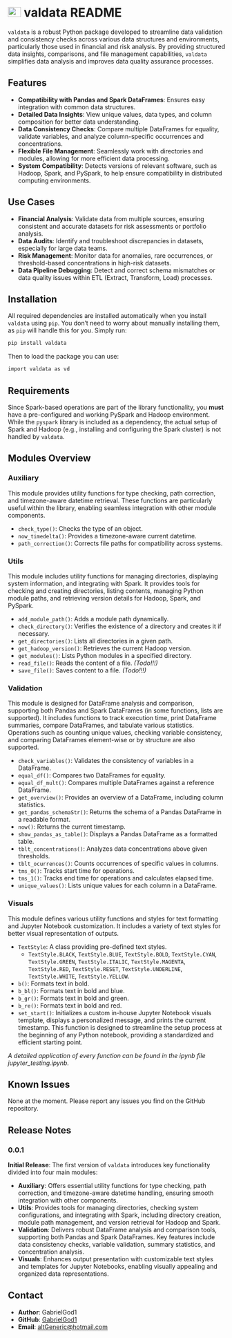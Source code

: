 # <img src="./img/valdata_logo.png" width="30" height="23"> valdata README

`valdata` is a robust Python package developed to streamline data validation and consistency checks across various data structures and environments, particularly those used in financial and risk analysis. By providing structured data insights, comparisons, and file management capabilities, `valdata` simplifies data analysis and improves data quality assurance processes.

## Features

- **Compatibility with Pandas and Spark DataFrames**: Ensures easy integration with common data structures.
- **Detailed Data Insights**: View unique values, data types, and column composition for better data understanding.
- **Data Consistency Checks**: Compare multiple DataFrames for equality, validate variables, and analyze column-specific occurrences and concentrations.
- **Flexible File Management**: Seamlessly work with directories and modules, allowing for more efficient data processing.
- **System Compatibility**: Detects versions of relevant software, such as Hadoop, Spark, and PySpark, to help ensure compatibility in distributed computing environments.

## Use Cases

- **Financial Analysis**: Validate data from multiple sources, ensuring consistent and accurate datasets for risk assessments or portfolio analysis.
- **Data Audits**: Identify and troubleshoot discrepancies in datasets, especially for large data teams.
- **Risk Management**: Monitor data for anomalies, rare occurrences, or threshold-based concentrations in high-risk datasets.
- **Data Pipeline Debugging**: Detect and correct schema mismatches or data quality issues within ETL (Extract, Transform, Load) processes.

## Installation

All required dependencies are installed automatically when you install `valdata` using `pip`. You don’t need to worry about manually installing them, as `pip` will handle this for you. Simply run:

```bash
pip install valdata
```

Then to load the package you can use:

```bash
import valdata as vd
```

## Requirements
Since Spark-based operations are part of the library functionality, you **must** have a pre-configured and working PySpark and Hadoop environment. While the `pyspark` library is included as a dependency, the actual setup of Spark and Hadoop (e.g., installing and configuring the Spark cluster) is not handled by `valdata`.

## Modules Overview

### Auxiliary
This module provides utility functions for type checking, path correction, and timezone-aware datetime retrieval. These functions are particularly useful within the library, enabling seamless integration with other module components.

- `check_type()`: Checks the type of an object.
- `now_timedelta()`: Provides a timezone-aware current datetime.
- `path_correction()`: Corrects file paths for compatibility across systems.

### Utils
This module includes utility functions for managing directories, displaying system information, and integrating with Spark. It provides tools for checking and creating directories, listing contents, managing Python module paths, and retrieving version details for Hadoop, Spark, and PySpark.

- `add_module_path()`: Adds a module path dynamically.
- `check_directory()`: Verifies the existence of a directory and creates it if necessary.
- `get_directories()`: Lists all directories in a given path.
- `get_hadoop_version()`: Retrieves the current Hadoop version.
- `get_modules()`: Lists Python modules in a specified directory.
- `read_file()`: Reads the content of a file. *(Todo!!!)*
- `save_file()`: Saves content to a file. *(Todo!!!)*

### **Validation**
This module is designed for DataFrame analysis and comparison, supporting both Pandas and Spark DataFrames (in some functions, lists are supported). It includes functions to track execution time, print DataFrame summaries, compare DataFrames, and tabulate various statistics. Operations such as counting unique values, checking variable consistency, and comparing DataFrames element-wise or by structure are also supported.

- `check_variables()`: Validates the consistency of variables in a DataFrame.
- `equal_df()`: Compares two DataFrames for equality.
- `equal_df_mult()`: Compares multiple DataFrames against a reference DataFrame.
- `get_overview()`: Provides an overview of a DataFrame, including column statistics.
- `get_pandas_schemaStr()`: Returns the schema of a Pandas DataFrame in a readable format.
- `now()`: Returns the current timestamp.
- `show_pandas_as_table()`: Displays a Pandas DataFrame as a formatted table.
- `tblt_concentrations()`: Analyzes data concentrations above given thresholds.
- `tblt_ocurrences()`: Counts occurrences of specific values in columns.
- `tms_0()`: Tracks start time for operations.
- `tms_1()`: Tracks end time for operations and calculates elapsed time.
- `unique_values()`: Lists unique values for each column in a DataFrame.

### Visuals
This module defines various utility functions and styles for text formatting and Jupyter Notebook customization. It includes a variety of text styles for better visual representation of outputs.

- `TextStyle`: A class providing pre-defined text styles.
  - `TextStyle.BLACK`, `TextStyle.BLUE`, `TextStyle.BOLD`, `TextStyle.CYAN`, `TextStyle.GREEN`, `TextStyle.ITALIC`, `TextStyle.MAGENTA`, `TextStyle.RED`, `TextStyle.RESET`, `TextStyle.UNDERLINE`, `TextStyle.WHITE`, `TextStyle.YELLOW`.
- `b()`: Formats text in bold.
- `b_bl()`: Formats text in bold and blue.
- `b_gr()`: Formats text in bold and green.
- `b_re()`: Formats text in bold and red.
- `set_start()`: Initializes a custom in-house Jupyter Notebook visuals template, displays a personalized message, and prints the current timestamp. This function is designed to streamline the setup process at the beginning of any Python notebook, providing a standardized and efficient starting point.

*A detailed application of every function can be found in the ipynb file jupyter_testing.ipynb.*

## Known Issues
None at the moment. Please report any issues you find on the GitHub repository.

## Release Notes

### 0.0.1
**Initial Release**:
The first version of `valdata` introduces key functionality divided into four main modules:

- **Auxiliary**: Offers essential utility functions for type checking, path correction, and timezone-aware datetime handling, ensuring smooth integration with other components.
- **Utils**: Provides tools for managing directories, checking system configurations, and integrating with Spark, including directory creation, module path management, and version retrieval for Hadoop and Spark.
- **Validation**: Delivers robust DataFrame analysis and comparison tools, supporting both Pandas and Spark DataFrames. Key features include data consistency checks, variable validation, summary statistics, and concentration analysis.
- **Visuals**: Enhances output presentation with customizable text styles and templates for Jupyter Notebooks, enabling visually appealing and organized data representations.

## Contact
- **Author**: GabrielGod1
- **GitHub**: [GabrielGod1](https://github.com/GabrielGod1)
- **Email**: altGeneric@hotmail.com








